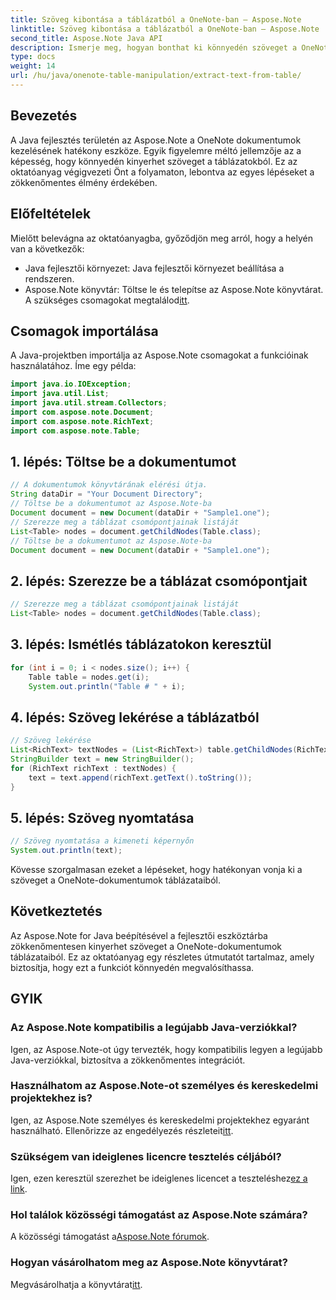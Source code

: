 ```yaml
---
title: Szöveg kibontása a táblázatból a OneNote-ban – Aspose.Note
linktitle: Szöveg kibontása a táblázatból a OneNote-ban – Aspose.Note
second_title: Aspose.Note Java API
description: Ismerje meg, hogyan bonthat ki könnyedén szöveget a OneNote táblázataiból az Aspose.Note for Java segítségével. Kövesse lépésenkénti útmutatónkat a zökkenőmentes integráció érdekében.
type: docs
weight: 14
url: /hu/java/onenote-table-manipulation/extract-text-from-table/
---
```

## Bevezetés
A Java fejlesztés területén az Aspose.Note a OneNote dokumentumok kezelésének hatékony eszköze. Egyik figyelemre méltó jellemzője az a képesség, hogy könnyedén kinyerhet szöveget a táblázatokból. Ez az oktatóanyag végigvezeti Önt a folyamaton, lebontva az egyes lépéseket a zökkenőmentes élmény érdekében.
## Előfeltételek
Mielőtt belevágna az oktatóanyagba, győződjön meg arról, hogy a helyén van a következők:
- Java fejlesztői környezet: Java fejlesztői környezet beállítása a rendszeren.
-  Aspose.Note könyvtár: Töltse le és telepítse az Aspose.Note könyvtárat. A szükséges csomagokat megtalálod[itt](https://releases.aspose.com/note/java/).
## Csomagok importálása
A Java-projektben importálja az Aspose.Note csomagokat a funkcióinak használatához. Íme egy példa:
```java
import java.io.IOException;
import java.util.List;
import java.util.stream.Collectors;
import com.aspose.note.Document;
import com.aspose.note.RichText;
import com.aspose.note.Table;
```
## 1. lépés: Töltse be a dokumentumot
```java
// A dokumentumok könyvtárának elérési útja.
String dataDir = "Your Document Directory";
// Töltse be a dokumentumot az Aspose.Note-ba
Document document = new Document(dataDir + "Sample1.one");
// Szerezze meg a táblázat csomópontjainak listáját
List<Table> nodes = document.getChildNodes(Table.class);
// Töltse be a dokumentumot az Aspose.Note-ba
Document document = new Document(dataDir + "Sample1.one");
```
## 2. lépés: Szerezze be a táblázat csomópontjait
```java
// Szerezze meg a táblázat csomópontjainak listáját
List<Table> nodes = document.getChildNodes(Table.class);
```
## 3. lépés: Ismétlés táblázatokon keresztül
```java
for (int i = 0; i < nodes.size(); i++) {
    Table table = nodes.get(i);
    System.out.println("Table # " + i);
```
## 4. lépés: Szöveg lekérése a táblázatból
```java
// Szöveg lekérése
List<RichText> textNodes = (List<RichText>) table.getChildNodes(RichText.class);
StringBuilder text = new StringBuilder();
for (RichText richText : textNodes) {
    text = text.append(richText.getText().toString());
}
```
## 5. lépés: Szöveg nyomtatása
```java
// Szöveg nyomtatása a kimeneti képernyőn
System.out.println(text);
```
Kövesse szorgalmasan ezeket a lépéseket, hogy hatékonyan vonja ki a szöveget a OneNote-dokumentumok táblázataiból.
## Következtetés
Az Aspose.Note for Java beépítésével a fejlesztői eszköztárba zökkenőmentesen kinyerhet szöveget a OneNote-dokumentumok táblázataiból. Ez az oktatóanyag egy részletes útmutatót tartalmaz, amely biztosítja, hogy ezt a funkciót könnyedén megvalósíthassa.
## GYIK
### Az Aspose.Note kompatibilis a legújabb Java-verziókkal?
Igen, az Aspose.Note-ot úgy tervezték, hogy kompatibilis legyen a legújabb Java-verziókkal, biztosítva a zökkenőmentes integrációt.
### Használhatom az Aspose.Note-ot személyes és kereskedelmi projektekhez is?
 Igen, az Aspose.Note személyes és kereskedelmi projektekhez egyaránt használható. Ellenőrizze az engedélyezés részleteit[itt](https://purchase.aspose.com/buy).
### Szükségem van ideiglenes licencre tesztelés céljából?
 Igen, ezen keresztül szerezhet be ideiglenes licencet a teszteléshez[ez a link](https://purchase.aspose.com/temporary-license/).
### Hol találok közösségi támogatást az Aspose.Note számára?
 A közösségi támogatást a[Aspose.Note fórumok](https://forum.aspose.com/c/note/28).
### Hogyan vásárolhatom meg az Aspose.Note könyvtárat?
 Megvásárolhatja a könyvtárat[itt](https://purchase.aspose.com/buy).